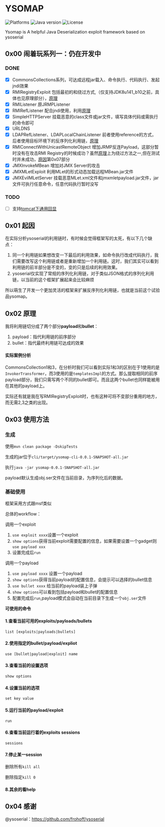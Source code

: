 
# YSOMAP 
![Platforms](https://img.shields.io/badge/Platforms-OSX-green.svg)
![Java version](https://img.shields.io/badge/Java-8%2b-blue.svg)
![License](https://img.shields.io/badge/License-apache%202-green.svg)

Ysomap is A helpful Java Deserialization exploit framework based on ysoserial

## 0x00 闹着玩系列一：仍在开发中

### DONE

- [x] CommonsCollections系列，可达成远程jar载入、命令执行、代码执行、发起jndi效果
- [x] RMIRegistryExploit 包括最初的和绕过方式,（仅支持JDK8u141_b10之前，具体也见原理部分），[原理](http://blog.0kami.cn/2020/02/06/rmi-registry-security-problem/)
- [x] RMIListener 原JRMPListener
- [x] RMIRefListener 配合jndi使用，利用[原理](http://blog.0kami.cn/2020/02/09/jndi-with-rmi/)
- [x] SimpleHTTPServer 挂载恶意的class文件或jar文件，填写具体代码或需执行的命令即可
- [x] URLDNS
- [x] LDAPRefListener、LDAPLocalChainListener 前者使用reference的方式，后者使用目标环境下的反序列化利用链，[原理](http://blog.0kami.cn/2020/03/01/jndi-with-ldap/)
- [x] RMIConnectWithUnicastRemoteObject 增加JRMP反连Payload，这部分暂时没有在攻击RMI Registry的时候成功？虽然[原理](https://mogwailabs.de/blog/2020/02/an-trinhs-rmi-registry-bypass/)上为绕过方法之一,但在测试时并未成功，[原因](http://blog.0kami.cn/2020/02/06/rmi-registry-security-problem/)第0x07部分
- [x] JMXInvokeMBean 增加对JMX Server的攻击
- [x] JMXMLetExploit 利用MLet的形式动态加载远程MBean.jar文件
- [x] JMXEvilMLetServer 挂载恶意MLet.xml文件和jmxmletpayload.jar文件，jar文件可执行任意命令，任意代码执行暂时没写

### TODO

- [ ] 支持[tomcat下通用回显](https://xz.aliyun.com/t/7388)

## 0x01 起因

在实际分析ysoserial的利用链时，有时候会觉得框架写的太死，有以下几个缺点：

1. 同一个利用链如果想改变一下最后的利用效果，如命令执行改成代码执行，我们需要改写这个利用链或者是重新增加一个利用链。这时，我们其实可以看到利用链的前半部分是不变的，变的只是后续的利用效果。
2. ysoserial仅实现了常规的序列化利用链，对于类似JSON格式的序列化利用链，以当前的这个框架扩展起来会比较麻烦

所以萌生了开发一个更加灵活的框架来扩展反序列化利用链，也就是当前这个试验品ysomap。

## 0x02 原理

我将利用链切分成了两个部分**payload**和**bullet**：

1. payload：指代利用链的前序部分
2. bullet：指代最终利用链可达成的效果

#### 实际案例分析

CommonsCollection1和3，在分析时我们可以看到实际1和3的区别在于1使用的是`InvokerTransformer`，而3使用的是`templatesImpl`的方式。那么提取相同的前序payload部分，我们只需写两个不同的bullet即可。而且这两个bullet也同样能被用在其他的payload上。

实际还有就是我在写RMIRegistryExploit时，也有这种可将不变部分重用的地方，而无需2,3之类的出现。

## 0x03 使用方法

### 生成
使用`mvn clean package -DskipTests`

生成的jar位于`cli/target/ysomap-cli-0.0.1-SNAPSHOT-all.jar`

执行`java -jar ysomap-0.0.1-SNAPSHOT-all.jar`

payload默认生成obj.ser文件在当前目录，为序列化后的数据。

### 基础使用

框架采用方式跟msf类似

总体的workflow：

调用一个exploit
1. `use exploit xxxx`设置一个exploit
2. `show options`获得当前exploit需要配置的信息，如果需要设置一个gadget则`use payload xxx`
3. 设置完成后`run`

调用一个payload
1. `use payload xxxx` 设置一个payload
2. `show options`获得当前payload的配置信息，会提示可以选择的bullet信息
3. `use bullet xxxx` 给当前的payload装上子弹
4. `show options`可以看到包括payload和bullet的配置信息
5. 配置完成后`run`,payload模式会自动在当前目录下生成一个`obj.ser`文件

**可使用的命令**

#### 1.查看当前可用的exploits/payloads/bullets

`list [exploits|payloads|bullets]`

#### 2.使用指定的bullet/payload/expliot

`use [bullet|payload|exploit] name`

#### 3.查看当前的设置选项

`show options`

#### 4.设置当前的选项

`set key value`

#### 5.运行当前的payload/exploit

`run`

#### 6.查看当前运行着的exploits sessions

`sessions`

#### 7.停止某一session

删除所有`kill all`

删除指定`kill 0`

#### 8.其余的看help

## 0x04 感谢

@ysoserial：https://github.com/frohoff/ysoserial